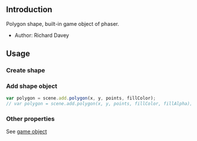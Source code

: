 ## Introduction

Polygon shape, built-in game object of phaser.

- Author: Richard Davey

## Usage

### Create shape

### Add shape object

```javascript
var polygon = scene.add.polygon(x, y, points, fillColor);
// var polygon = scene.add.polygon(x, y, points, fillColor, fillAlpha);
```

### Other properties

See [game object](gameobject.md)

